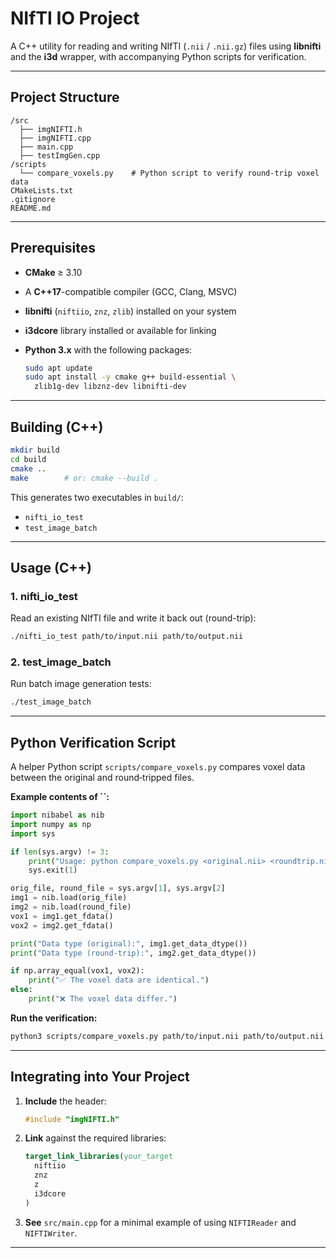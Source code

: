 # NIfTI IO Project

A C++ utility for reading and writing NIfTI (`.nii` / `.nii.gz`) files using **libnifti** and the **i3d** wrapper, with accompanying Python scripts for verification.

---

## Project Structure

```
/src
  ├── imgNIFTI.h
  ├── imgNIFTI.cpp
  ├── main.cpp
  ├── testImgGen.cpp
/scripts
  └── compare_voxels.py    # Python script to verify round-trip voxel data
CMakeLists.txt
.gitignore
README.md
```

---

## Prerequisites

* **CMake** ≥ 3.10
* A **C++17**-compatible compiler (GCC, Clang, MSVC)
* **libnifti** (`niftiio`, `znz`, `zlib`) installed on your system
* **i3dcore** library installed or available for linking
* **Python 3.x** with the following packages:

  ```bash
  sudo apt update
  sudo apt install -y cmake g++ build-essential \
    zlib1g-dev libznz-dev libnifti-dev
  ```

---

## Building (C++)

```bash
mkdir build
cd build
cmake ..
make        # or: cmake --build .
```

This generates two executables in `build/`:

* `nifti_io_test`
* `test_image_batch`

---

## Usage (C++)

### 1. nifti\_io\_test

Read an existing NIfTI file and write it back out (round-trip):

```bash
./nifti_io_test path/to/input.nii path/to/output.nii
```

### 2. test\_image\_batch

Run batch image generation tests:

```bash
./test_image_batch
```

---

## Python Verification Script

A helper Python script `scripts/compare_voxels.py` compares voxel data between the original and round‑tripped files.

**Example contents of ****\`\`****:**

```python
import nibabel as nib
import numpy as np
import sys

if len(sys.argv) != 3:
    print("Usage: python compare_voxels.py <original.nii> <roundtrip.nii>")
    sys.exit(1)

orig_file, round_file = sys.argv[1], sys.argv[2]
img1 = nib.load(orig_file)
img2 = nib.load(round_file)
vox1 = img1.get_fdata()
vox2 = img2.get_fdata()

print("Data type (original):", img1.get_data_dtype())
print("Data type (round-trip):", img2.get_data_dtype())

if np.array_equal(vox1, vox2):
    print("✅ The voxel data are identical.")
else:
    print("❌ The voxel data differ.")
```

**Run the verification:**

```bash
python3 scripts/compare_voxels.py path/to/input.nii path/to/output.nii
```

---

## Integrating into Your Project

1. **Include** the header:

   ```cpp
   #include "imgNIFTI.h"
   ```

2. **Link** against the required libraries:

   ```cmake
   target_link_libraries(your_target
     niftiio
     znz
     z
     i3dcore
   )
   ```

3. **See** `src/main.cpp` for a minimal example of using `NIFTIReader` and `NIFTIWriter`.

---
